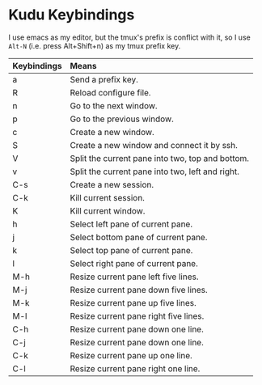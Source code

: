 Kudu Keybindings
================

I use emacs as my editor, but the tmux's prefix is conflict with it, so I use
`Alt-N` (i.e. press Alt+Shift+n) as my tmux prefix key.

 Keybindings | Means
:------------|:-------
 a           | Send a prefix key.
 R           | Reload configure file.
 n           | Go to the next window.
 p           | Go to the previous window.
 c           | Create a new window.
 S           | Create a new window and connect it by ssh.
 V           | Split the current pane into two, top and bottom.
 v           | Split the current pane into two, left and right.
 C-s         | Create a new session.
 C-k         | Kill current session.
 K           | Kill current window.
 h           | Select left pane of current pane.
 j           | Select bottom pane of current pane.
 k           | Select top pane of current pane.
 l           | Select right pane of current pane.
 M-h         | Resize current pane left five lines.
 M-j         | Resize current pane down five lines.
 M-k         | Resize current pane up five lines.
 M-l         | Resize current pane right five lines.
 C-h         | Resize current pane down one line.
 C-j         | Resize current pane down one line.
 C-k         | Resize current pane up one line.
 C-l         | Resize current pane right one line.

